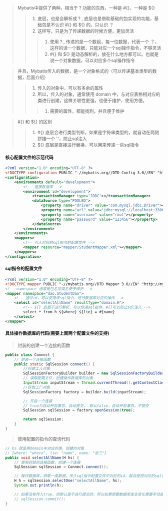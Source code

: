 
> Mybatis中提供了两种，相当于 ? 功能的东西，一种是 #{}、一种是 ${} 
>> 1. 底层，也是会解析成 ? , 底层也是借助基础的包实现的功能，基础包是不认识 #{} 和 ${} 的。只认识 ？
>> 2. 这样写，只是为了传递数据的时候方便，更加灵活
>>> 1. 使用 ? , 传递的是一个数组，每一位数据，代表一个 ？，这样的话一个数据，只能对应一个sql操作指令，不够灵活
>>> 2. #{} 和 ${} 是动态解析的，放在什么地方都可以。也就是说一个对象数据，可以对应多个sql操作指令

> 并且，Mybatis传入的数据，是一个对象格式的（可以传递基本类型的数据，后面介绍）
>> 1. 传入的对象中，可以有多余的属性
>> 2. 所以，传入的对象，通常使用 domain 中，与对应表格相对应的类进行创建，这样关联性更强，也便于维护，使用方便。
>>> 1. 需要的属性，都能找到，并且便于维护


> #{} 和 ${} 的区别
>> 1. #{} 底层会进行类型判断，如果是字符串类型的，就自动在两侧拼接一个 ''，防止sql注入
>> 2. ${} 底层是直接进行替换，可以用来传递一些sql指令



#### 核心配置文件的示范代码
```xml
<?xml version="1.0" encoding="UTF-8" ?>
<!DOCTYPE configuration PUBLIC "-//mybatis.org//DTD Config 3.0//EN" "http://mybatis.org/dtd/mybatis-3-config.dtd">
<configuration>
    <environments default="development">
        <!-- 连接数据库 -->
        <environment id="development">
            <transactionManager type="JDBC"></transactionManager>
            <dataSource type="POOLED">
                <property name="driver" value="com.mysql.jdbc.Driver"></property>
                <property name="url" value="jdbc:mysql://localhost:3306/school?characterEncoding=UTF-8"></property>
                <property name="username" value="root"></property>
                <property name="password" value="123456"></property>
            </dataSource>
        </environment>
    </environments>
    <mappers>
        <!-- 引入对应的sql指令的配置文件 -->
        <mapper resource="mapper/StudentMapper.xml"></mapper>
    </mappers>
</configuration>
```


#### sql指令的配置文件
```xml
<?xml version="1.0" encoding="UTF-8" ?>
<!DOCTYPE mapper PUBLIC "-//mybatis.org//DTD Mapper 3.0//EN" "http://mybatis.org/dtd/mybatis-3-mapper.dtd">
<!-- namespace 通常是包名加类名便于维护 -->
<mapper namespace="dao.StudentDao">
    <!-- 通过id，可以使用该sql指令，进行数据库对应的操作 -->
    <select id="selectAllName" resultType="domain.H">
        <!-- ${} 底层不进行解析，可以传递sql指令，#{}可以防止sql注入 -->
        select * from h ${where} ${lie} = #{name}
    </select>
</mapper>
```



#### 具体操作数据库的代码(需要上面两个配置文件的支持)

> 封装的创建一个连接的函数
```java
public class Connect {
    // 封装一个连接函数
    public static SqlSession connect() {
        //创建工人对象
        SqlSessionFactoryBuilder builder = new SqlSessionFactoryBuilder();
        // 读取配置文件，创建操作数据库的对象
        InputStream inputStream = Thread.currentThread().getContextClassLoader().getResourceAsStream("config.xml");
        //获取工厂对象
        SqlSessionFactory factory = builder.build(inputStream);

        // 开启一个连接
        // true为自动开启事务，自动提交， 默认false，自动开启事务，不提交
        SqlSession sqlSession = factory.openSession(true);

        return sqlSession;
    }
}
```

> 使用配置的指令的查询代码
```java
// hs 就是用domain中对应的类，创建的对象
// {where: "where", lie: "name", name: "张三"}
public void selectAllName(H hs) {
    // 使用封装的连接函数，创建一个连接
    SqlSession sqlSession = Connect.connect();

    // 操作数据库，获取一条数据，传入sql指令配置文件中对应的id，就会使用对应的sql指令，操作数据库
    H h = sqlSession.selectOne("selectAllName", hs);
    System.out.println(h);

    // 如果没有传入true，则默认是不进行提交的，所以如果想要数据库发生变化需要手动提交
    // sqlSession.commit();
}
```